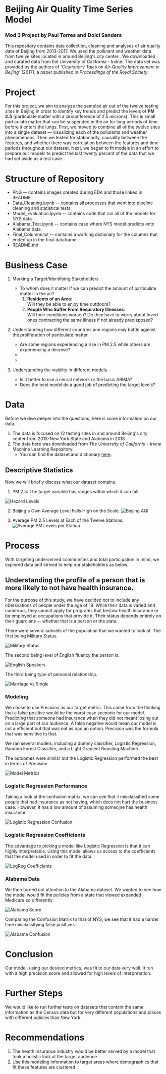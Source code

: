 # Beijing Air Quality Time Series Model
### Mod 3 Project by Paul Torres and Dolci Sanders

This repository contains data collection, cleaning and analyses of air quality data of Beijing
from 2013-2017. We used the pollutant and weather data from twelve sites located in around Beijing's city center . 
We downloaded and curated data from the University of California - Irvine. The data set was provided by the authors of 
*'Cautionary Tales on Air-Quality Improvement in Beijing'* (2017), a paper published in *Proceedings of the Royal Society*.


# Project

For this project, we aim to analyze the sampled air out of the twelve testing sites in Beijing 
in order to identify key trends and predict the levels of **PM 2.5** (particulate matter with a circumference of 2.5 microns). 
This is small particulate matter that can be suspended
in the air for long periods of time before it enters the lungs. First, we moved to combine all of the twelve sites
into a single dataset –– visualizing each of the pollutants and weather phenomenons. 
Then we tested for stationarity, causality between the features, and whether there was correlation between the features and time periods throughout our dataset.
Next, we began to fit models in an effort to prepare our models to predict the last twenty percent of the data that we had set aside as a test case.


# Structure of Repository
- PNG -- contains images created during EDA and those linked in README
- Data_Cleaning.ipynb -- contains all processes that went into pipeline cleaning and statistical tests
- Model_Evaluation.ipynb -- contains code that ran all of the models for NYS data
- Alabama_Test.ipynb -- contains case where NYS model predicts onto Alabama data
- Final_Columns.txt -- contains a working dictionary for the columns that ended up in the final dataframe
- README.md


# Business Case
1. Marking a Target/Identifying Stakeholders
	- To whom does it matter if we can predict the amount of particulate matter in the air?
		1. **Residents of an Area**:  
		Will they be able to enjoy time outdoors?
		2. **People Who Suffer From Respiratory Illnesses**:  
		Will their conditions worsen?
		Do they have to worry about loved ones contracting the same illness if not already predisposed?
2. Understanding how different countries and regions may battle against the proliferation of particulate matter
	- Are some regions experiencing a rise in PM 2.5 while others are experiencing a decrese? 
	-  
	-  
	
3. Understanding the viability in different models
	- Is it better to use a neural network or the basic ARIMA? 
	- Does the best model do a good job of predicting the target levels? 


# Data
Before we dive deeper into the questions, here is some information on our data. 
1. The data is focused on 12 testing sites in and around Beijing's city center from 2013-New York State and Alabama in 2018.
2. The data here was downloaded from *The University of California - Irvine* Machine Learning Repository.
    - You can find the dataset and dictionary [here](https://archive.ics.uci.edu/ml/datasets/Beijing+Multi-Site+Air-Quality+Data).  

## Descriptive Statistics
Now we will briefly discuss what our dataset contains. 
1. PM 2.5: The target variable has ranges within which it can fall.  
	
![Hazard Levels](PNG/blank_hazard_level.png)

2. Beijing's Own Average Level Falls High on the Scale.
![Beijing AQI](PNG/beijing_hazard_level.png)

3. Average PM 2.5 Levels at Each of the Twelve Stations.
![Average PM Levels per Station](PNG/nys_age_dist_percent.png)


# Process
With targeting underserved communities and total participation in mind, we explored data and strived to help our stakeholders as below. 

## Understanding the profile of a person that is more likely to not have health insurance.

For the purpose of this study, we have decided not to include any obersvations of people under the age of 18. While their data is varied and numerous, they cannot apply for programs that bestow health insurance or be employed at occupations that provide it. Their status depends entirely on their guardians -- whether that is a person or the state.

There were several subsets of the population that we wanted to look at. 
The first being Military Status.
    
![Military Status](PNG/nys_mil_hi.png)

The second being level of English fluency the person is.

![English Speakers](PNG/nys_eng_hi.png)

The third being type of personal relationship.

![Marriage vs Single](PNG/NYS_Marriage_Distribution.png)


### Modeling

We chose to use Precision as our target metric. This came from the thinking that a false positive would be the worst case scenario for our model. Predicting that someone had insurance when they did not meant losing out on a large part of our audience. A false negative would mean our model is not a efficient but that was not as bad an option. Precision was the formula that was sensitive to that. 

We ran several models, including a dummy classifier, Logistic Regression, Random Forest Classifier, and a Light Gradient Boosting Machine. 

The outcomes were similar but the Logistic Regression performed the best in terms of Precision. 

![Model Metrics](PNG/metrics_outcomes.png)


### Logistic Regression Performance

Taking a look at the confusion matrix, we can see that it misclassified some people that had insurance as not having, which does not hurt the business case. However, it has a low amount of assuming someojne has health insurance.

![Logistic Regression Confusion](PNG/NewYork_LogReg_Confusion_Matrix.png)

### Logistic Regression Coefficients

The advantage to picking a model like Logistic Regression is that it can highly interpretable. Using this model allows us access to the coefficients that the model used in order to fit the data. 

![LogReg Coefficients](PNG/new_coef_albert.png)

### Alabama Data

We then turned out attention to the Alabama dataset. We wanted to see how the model would fit the policies from a state that viewed expanded Medicare so differently. 

![Alabama Score](PNG/alabama_metric_score.png)

Comparing the Confusion Matrix to that of NYS, we see that it had a harder time misclassifying false positives. 

![Alabama Confusion](PNG/Albama_LogReg_Confusion_Matrix.png)

# Conclusion
Our model, using our desired metrics, was fit to our data very well. It ran with a high precision score and allowed for high levels of interpretation. 

# Further Steps

We would like to run further tests on datasets that contain the same information as the Census data but for very different populations and places with different policies than New York. 

# Recommendations
1. The health insurance industry would be better served by a model that took a holistic look at the target audience
2. Use this modeling information to target areas where demographics that fit these features are clustered




